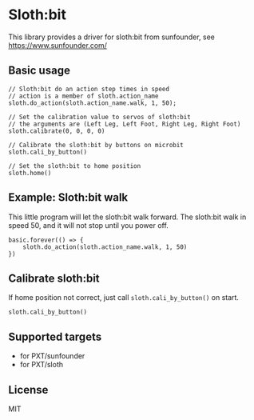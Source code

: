 # Sloth:bit
This library provides a driver for sloth:bit from sunfounder, see https://www.sunfounder.com/


## Basic usage

```blocks
// Sloth:bit do an action step times in speed  
// action is a member of sloth.action_name
sloth.do_action(sloth.action_name.walk, 1, 50);  

// Set the calibration value to servos of sloth:bit  
// the arguments are (Left Leg, Left Foot, Right Leg, Right Foot)  
sloth.calibrate(0, 0, 0, 0)

// Calibrate the sloth:bit by buttons on microbit  
sloth.cali_by_button()  

// Set the sloth:bit to home position  
sloth.home()  

```

## Example: Sloth:bit walk

This little program will let the sloth:bit walk forward.
The sloth:bit walk in speed 50, and it will not stop until you power off.

```blocks
basic.forever(() => {
    sloth.do_action(sloth.action_name.walk, 1, 50)
})
```

## Calibrate sloth:bit

If home position not correct, just call ``sloth.cali_by_button()`` on start.

```blocks
sloth.cali_by_button()
```


## Supported targets

* for PXT/sunfounder
* for PXT/sloth


## License

MIT


